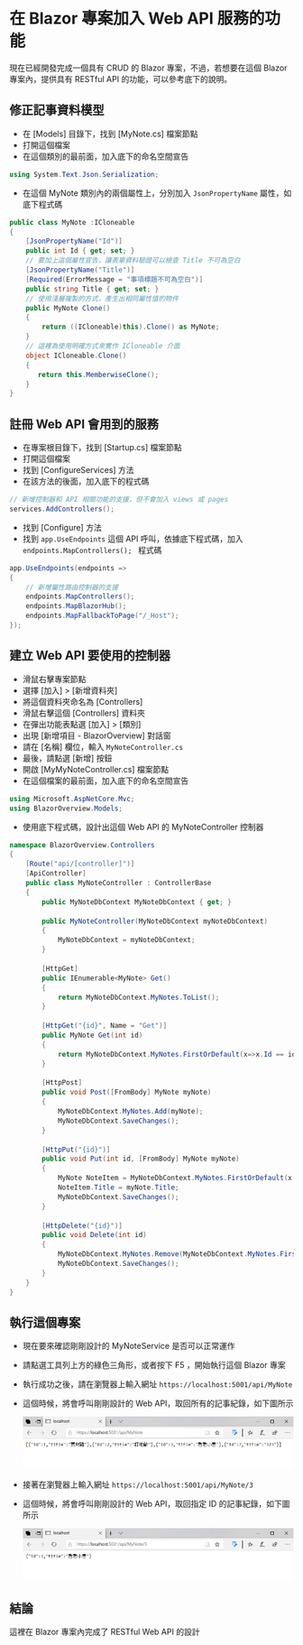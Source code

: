 # 在 Blazor 專案加入 Web API 服務的功能

現在已經開發完成一個具有 CRUD 的 Blazor 專案，不過，若想要在這個 Blazor 專案內，提供具有 RESTful API 的功能，可以參考底下的說明。

## 修正記事資料模型

- 在 [Models] 目錄下，找到 [MyNote.cs] 檔案節點
- 打開這個檔案
- 在這個類別的最前面，加入底下的命名空間宣告

```csharp
using System.Text.Json.Serialization;
```

- 在這個 MyNote 類別內的兩個屬性上，分別加入 `JsonPropertyName` 屬性，如底下程式碼

```csharp
public class MyNote :ICloneable
{
    [JsonPropertyName("Id")]
    public int Id { get; set; }
    // 要加上這個屬性宣告，讓表單資料驗證可以檢查 Title 不可為空白
    [JsonPropertyName("Title")]
    [Required(ErrorMessage = "事項標題不可為空白")]
    public string Title { get; set; }
    // 使用淺層複製的方式，產生出相同屬性值的物件
    public MyNote Clone()
    {
        return ((ICloneable)this).Clone() as MyNote;
    }
    // 這裡為使用明確方式來實作 ICloneable 介面
    object ICloneable.Clone()
    {
       return this.MemberwiseClone();
    }
}
```

## 註冊 Web API 會用到的服務

- 在專案根目錄下，找到 [Startup.cs] 檔案節點
- 打開這個檔案
- 找到 [ConfigureServices] 方法
- 在該方法的後面，加入底下的程式碼

```csharp
// 新增控制器和 API 相關功能的支援，但不會加入 views 或 pages
services.AddControllers();
```

- 找到 [Configure] 方法
- 找到 `app.UseEndpoints` 這個 API 呼叫，依據底下程式碼，加入 `endpoints.MapControllers(); ` 程式碼

```csharp
app.UseEndpoints(endpoints =>
{
    // 新增屬性路由控制器的支援
    endpoints.MapControllers();
    endpoints.MapBlazorHub();
    endpoints.MapFallbackToPage("/_Host");
});
```

## 建立 Web API 要使用的控制器

- 滑鼠右擊專案節點
- 選擇 [加入] > [新增資料夾]
- 將這個資料夾命名為 [Controllers]
- 滑鼠右擊這個 [Controllers] 資料夾
- 在彈出功能表點選 [加入] > [類別]
- 出現 [新增項目 - BlazorOverview] 對話窗
- 請在 [名稱] 欄位，輸入 `MyNoteController.cs`
- 最後，請點選 [新增] 按鈕
- 開啟 [MyMyNoteController.cs] 檔案節點
- 在這個檔案的最前面，加入底下的命名空間宣告

```csharp
using Microsoft.AspNetCore.Mvc;
using BlazorOverview.Models;
```

- 使用底下程式碼，設計出這個 Web API 的 MyNoteController 控制器

```csharp
namespace BlazorOverview.Controllers
{
    [Route("api/[controller]")]
    [ApiController]
    public class MyNoteController : ControllerBase
    {
        public MyNoteDbContext MyNoteDbContext { get; }

        public MyNoteController(MyNoteDbContext myNoteDbContext)
        {
            MyNoteDbContext = myNoteDbContext;
        }

        [HttpGet]
        public IEnumerable<MyNote> Get()
        {
            return MyNoteDbContext.MyNotes.ToList();
        }
        
        [HttpGet("{id}", Name = "Get")]
        public MyNote Get(int id)
        {
            return MyNoteDbContext.MyNotes.FirstOrDefault(x=>x.Id == id);
        }

        [HttpPost]
        public void Post([FromBody] MyNote myNote)
        {
            MyNoteDbContext.MyNotes.Add(myNote);
            MyNoteDbContext.SaveChanges();
        }

        [HttpPut("{id}")]
        public void Put(int id, [FromBody] MyNote myNote)
        {
            MyNote NoteItem = MyNoteDbContext.MyNotes.FirstOrDefault(x => x.Id == id);
            NoteItem.Title = myNote.Title;
            MyNoteDbContext.SaveChanges();
        }

        [HttpDelete("{id}")]
        public void Delete(int id)
        {
            MyNoteDbContext.MyNotes.Remove(MyNoteDbContext.MyNotes.FirstOrDefault(x => x.Id == id));
            MyNoteDbContext.SaveChanges();
        }
    }
}
```

## 執行這個專案

- 現在要來確認剛剛設計的 MyNoteService 是否可以正常運作
- 請點選工具列上方的綠色三角形，或者按下 F5 ，開始執行這個 Blazor 專案
- 執行成功之後，請在瀏覽器上輸入網址 `https://localhost:5001/api/MyNote`
- 這個時候，將會呼叫剛剛設計的 Web API，取回所有的記事紀錄，如下圖所示
  
  ![呼叫 Web API，取回所有的記事紀錄](Images/BlazorQO960.png)

- 接著在瀏覽器上輸入網址 `https://localhost:5001/api/MyNote/3`
- 這個時候，將會呼叫剛剛設計的 Web API，取回指定 ID 的記事紀錄，如下圖所示
  
  ![呼叫 Web API，取回指定記事紀錄](Images/BlazorQO959.png)
  
## 結論

這裡在 Blazor 專案內完成了 RESTful Web API 的設計
